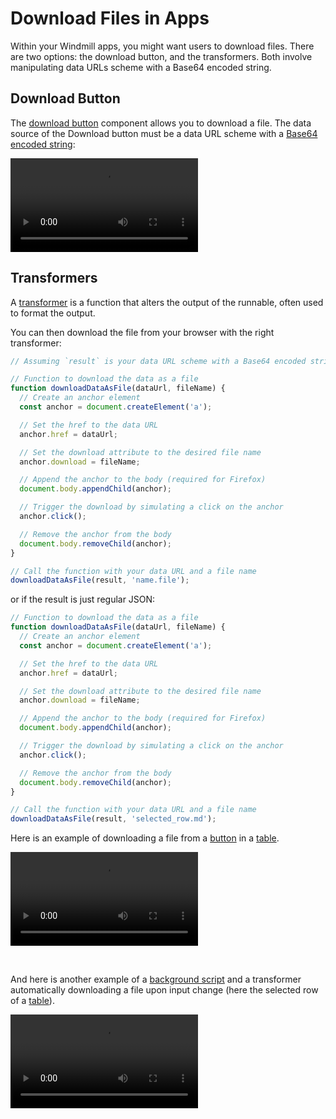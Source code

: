 # Download Files in Apps

Within your Windmill apps, you might want users to download files. There are two options: the download button, and the transformers. Both involve manipulating data URLs scheme with a Base64 encoded string.

## Download Button

The [download button](./4_app_configuration_settings/download_button.mdx) component allows you to download a file. The data source of the Download button must be a data URL scheme with a [Base64 encoded string](../core_concepts/18_files_binary_data/index.mdx):

<video
	className="border-2 rounded-lg object-cover w-full h-full dark:border-gray-800"
	controls
	src="/videos/download_base64.mp4"
	alt="Download Button Base64"
/>

## Transformers

A [transformer](./3_app-runnable-panel.mdx#transformer) is a function that alters the output of the runnable, often used to format the output.

You can then download the file from your browser with the right transformer:

```js
// Assuming `result` is your data URL scheme with a Base64 encoded string

// Function to download the data as a file
function downloadDataAsFile(dataUrl, fileName) {
  // Create an anchor element
  const anchor = document.createElement('a');

  // Set the href to the data URL
  anchor.href = dataUrl;

  // Set the download attribute to the desired file name
  anchor.download = fileName;

  // Append the anchor to the body (required for Firefox)
  document.body.appendChild(anchor);

  // Trigger the download by simulating a click on the anchor
  anchor.click();

  // Remove the anchor from the body
  document.body.removeChild(anchor);
}

// Call the function with your data URL and a file name
downloadDataAsFile(result, 'name.file');
```

or if the result is just regular JSON:
```js
// Function to download the data as a file
function downloadDataAsFile(dataUrl, fileName) {
  // Create an anchor element
  const anchor = document.createElement('a');

  // Set the href to the data URL
  anchor.href = dataUrl;

  // Set the download attribute to the desired file name
  anchor.download = fileName;

  // Append the anchor to the body (required for Firefox)
  document.body.appendChild(anchor);

  // Trigger the download by simulating a click on the anchor
  anchor.click();

  // Remove the anchor from the body
  document.body.removeChild(anchor);
}

// Call the function with your data URL and a file name
downloadDataAsFile(result, 'selected_row.md');
```

Here is an example of downloading a file from a [button](./4_app_configuration_settings/button.mdx) in a [table](./4_app_configuration_settings/table.mdx).

<video
	className="border-2 rounded-lg object-cover w-full h-full dark:border-gray-800"
	controls
	src="/videos/add_transformer_on_demand.mp4"
	alt="Transformer table"
/>

<br/>

And here is another example of a [background script](./3_app-runnable-panel.mdx#background-runnables) and a transformer automatically downloading a file upon input change (here the selected row of a [table](./4_app_configuration_settings/table.mdx)).

<video
	className="border-2 rounded-lg object-cover w-full h-full dark:border-gray-800"
	controls
	src="/videos/transformer_background.mp4"
	alt="Transformer background script"
/>